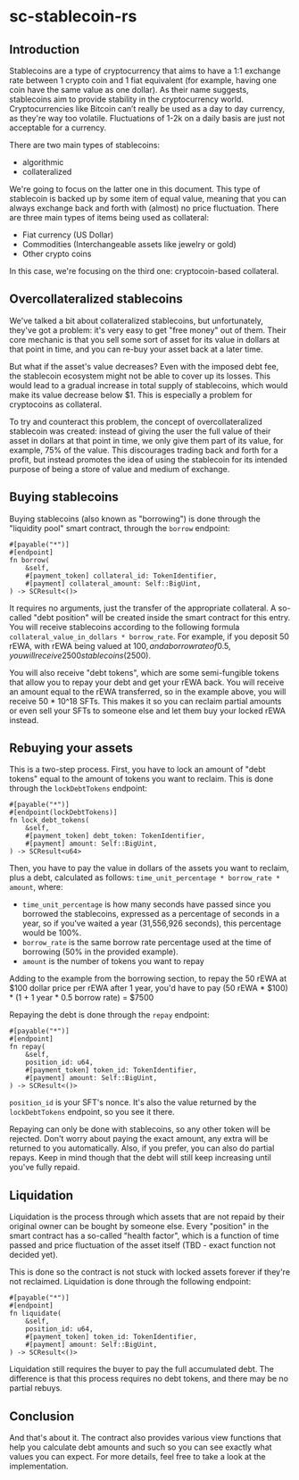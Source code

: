 # sc-stablecoin-rs

## Introduction

Stablecoins are a type of cryptocurrency that aims to have a 1:1 exchange rate between 1 crypto coin and 1 fiat equivalent (for example, having one coin have the same value as one dollar). As their name suggests, stablecoins aim to provide stability in the cryptocurrency world. Cryptocurrencies like Bitcoin can’t really be used as a day to day currency, as they're way too volatile. Fluctuations of 1-2k on a daily basis are just not acceptable for a currency.  

There are two main types of stablecoins:
- algorithmic
- collateralized

We're going to focus on the latter one in this document. This type of stablecoin is backed up by some item of equal value, meaning that you can always exchange back and forth with (almost) no price fluctuation. There are three main types of items being used as collateral:
- Fiat currency (US Dollar)
- Commodities (Interchangeable assets like jewelry or gold)
- Other crypto coins

In this case, we're focusing on the third one: cryptocoin-based collateral.  

## Overcollateralized stablecoins

We've talked a bit about collateralized stablecoins, but unfortunately, they've got a problem: it's very easy to get "free money" out of them. Their core mechanic is that you sell some sort of asset for its value in dollars at that point in time, and you can re-buy your asset back at a later time.  

But what if the asset's value decreases? Even with the imposed debt fee, the stablecoin ecosystem might not be able to cover up its losses. This would lead to a gradual increase in total supply of stablecoins, which would make its value decrease below $1. This is especially a problem for cryptocoins as collateral.  

To try and counteract this problem, the concept of overcollateralized stablecoin was created: instead of giving the user the full value of their asset in dollars at that point in time, we only give them part of its value, for example, 75% of the value. This discourages trading back and forth for a profit, but instead promotes the idea of using the stablecoin for its intended purpose of being a store of value and medium of exchange.  

## Buying stablecoins

Buying stablecoins (also known as "borrowing") is done through the "liquidity pool" smart contract, through the `borrow` endpoint:  

```
#[payable("*")]
#[endpoint]
fn borrow(
    &self,
    #[payment_token] collateral_id: TokenIdentifier,
    #[payment] collateral_amount: Self::BigUint,
) -> SCResult<()>
```

It requires no arguments, just the transfer of the appropriate collateral. A so-called "debt position" will be created inside the smart contract for this entry. You will receive stablecoins according to the following formula `collateral_value_in_dollars * borrow_rate`. For example, if you deposit 50 rEWA, with rEWA being valued at $100, and a borrow rate of 0.5, you will receive 2500 stablecoins ($2500).  

You will also receive "debt tokens", which are some semi-fungible tokens that allow you to repay your debt and get your rEWA back. You will receive an amount equal to the rEWA transferred, so in the example above, you will receive 50 * 10^18 SFTs. This makes it so you can reclaim partial amounts or even sell your SFTs to someone else and let them buy your locked rEWA instead.  

## Rebuying your assets

This is a two-step process. First, you have to lock an amount of "debt tokens" equal to the amount of tokens you want to reclaim. This is done through the `lockDebtTokens` endpoint:

```
#[payable("*")]
#[endpoint(lockDebtTokens)]
fn lock_debt_tokens(
    &self,
    #[payment_token] debt_token: TokenIdentifier,
    #[payment] amount: Self::BigUint,
) -> SCResult<u64>
```

Then, you have to pay the value in dollars of the assets you want to reclaim, plus a debt, calculated as follows: `time_unit_percentage * borrow_rate * amount`, where:
- `time_unit_percentage` is how many seconds have passed since you borrowed the stablecoins, expressed as a percentage of seconds in a year, so if you've waited a year (31,556,926 seconds), this percentage would be 100%.  
- `borrow_rate` is the same borrow rate percentage used at the time of borrowing (50% in the provided example).  
- `amount` is the number of tokens you want to repay

Adding to the example from the borrowing section, to repay the 50 rEWA at $100 dollar price per rEWA after 1 year, you'd have to pay (50 rEWA * $100) * (1 + 1 year * 0.5 borrow rate) = $7500  

Repaying the debt is done through the `repay` endpoint:  

```
#[payable("*")]
#[endpoint]
fn repay(
    &self,
    position_id: u64,
    #[payment_token] token_id: TokenIdentifier,
    #[payment] amount: Self::BigUint,
) -> SCResult<()>
```

`position_id` is your SFT's nonce. It's also the value returned by the `lockDebtTokens` endpoint, so you see it there.  

Repaying can only be done with stablecoins, so any other token will be rejected. Don't worry about paying the exact amount, any extra will be returned to you automatically. Also, if you prefer, you can also do partial repays. Keep in mind though that the debt will still keep increasing until you've fully repaid.  

## Liquidation

Liquidation is the process through which assets that are not repaid by their original owner can be bought by someone else. Every "position" in the smart contract has a so-called "health factor", which is a function of time passed and price fluctuation of the asset itself (TBD - exact function not decided yet).  

This is done so the contract is not stuck with locked assets forever if they're not reclaimed. Liquidation is done through the following endpoint:

```
#[payable("*")]
#[endpoint]
fn liquidate(
    &self,
    position_id: u64,
    #[payment_token] token_id: TokenIdentifier,
    #[payment] amount: Self::BigUint,
) -> SCResult<()>
```

Liquidation still requires the buyer to pay the full accumulated debt. The difference is that this process requires no debt tokens, and there may be no partial rebuys.  

## Conclusion

And that's about it. The contract also provides various view functions that help you calculate debt amounts and such so you can see exactly what values you can expect. For more details, feel free to take a look at the implementation. 

